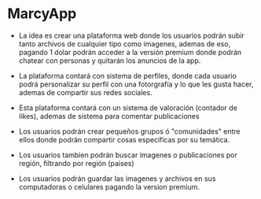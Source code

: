 # MarcyApp

* La idea es crear una plataforma web donde los usuarios podrán subir tanto archivos de cualquier tipo como imagenes, ademas de eso, pagando 1 dolar podrán acceder a la versión premium donde podrán chatear con personas y quitarán los anuncios de la app. 

* La plataforma contará con sistema de perfiles, donde cada usuario podrá personalizar su perfil con una fotorgrafía y lo que les gusta hacer, ademas de compartir sus redes sociales.

* Esta plataforma contará con un sistema de valoración (contador de likes), ademas de sistema para comentar publicaciones

* Los usuarios podrán crear pequeños grupos ó "comunidades" entre ellos donde podrán compartir cosas especificas por su temática. 

* Los usuarios tambien podrán buscar imagenes o publicaciones por región, filtrando por región (paises) 

* Los usuarios podrán guardar las imagenes y archivos en sus computadoras o celulares pagando la version premium.
